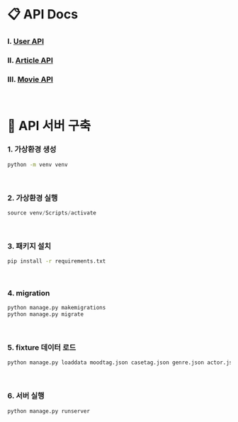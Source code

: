 # 📋 API Docs

### I. [User API](https://github.com/HerrineKim/movie-playlist/blob/master/movie-playlist-BE/docs/User%20API.md)

### II. [Article API](https://github.com/HerrineKim/movie-playlist/blob/master/movie-playlist-BE/docs/Article%20API.md)

### III. [Movie API](https://github.com/HerrineKim/movie-playlist/blob/master/movie-playlist-BE/docs/Movie%20API.md)

<br>

# 📑 API 서버 구축

### 1. 가상환경 생성

```bash
python -m venv venv
```

<br>

### 2. 가상환경 실행

```python
source venv/Scripts/activate
```

<br>

### 3. 패키지 설치

```bash
pip install -r requirements.txt
```

<br>

### 4. migration

```bash
python manage.py makemigrations
python manage.py migrate
```

<br>

### 5. fixture 데이터 로드

```bash
python manage.py loaddata moodtag.json casetag.json genre.json actor.json movie.json
```

<br>

### 6. 서버 실행

```bash
python manage.py runserver
```

